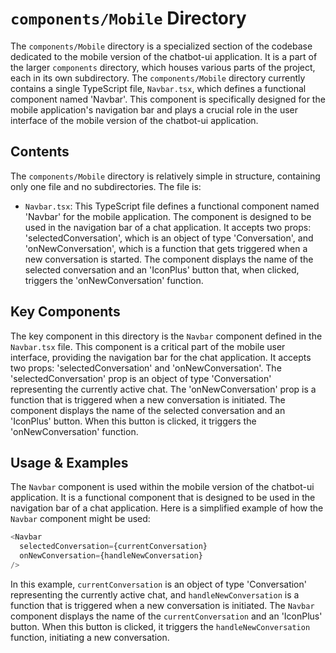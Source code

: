 
# `components/Mobile` Directory

The `components/Mobile` directory is a specialized section of the codebase dedicated to the mobile version of the chatbot-ui application. It is a part of the larger `components` directory, which houses various parts of the project, each in its own subdirectory. The `components/Mobile` directory currently contains a single TypeScript file, `Navbar.tsx`, which defines a functional component named 'Navbar'. This component is specifically designed for the mobile application's navigation bar and plays a crucial role in the user interface of the mobile version of the chatbot-ui application.

## Contents

The `components/Mobile` directory is relatively simple in structure, containing only one file and no subdirectories. The file is:

- `Navbar.tsx`: This TypeScript file defines a functional component named 'Navbar' for the mobile application. The component is designed to be used in the navigation bar of a chat application. It accepts two props: 'selectedConversation', which is an object of type 'Conversation', and 'onNewConversation', which is a function that gets triggered when a new conversation is started. The component displays the name of the selected conversation and an 'IconPlus' button that, when clicked, triggers the 'onNewConversation' function.

## Key Components

The key component in this directory is the `Navbar` component defined in the `Navbar.tsx` file. This component is a critical part of the mobile user interface, providing the navigation bar for the chat application. It accepts two props: 'selectedConversation' and 'onNewConversation'. The 'selectedConversation' prop is an object of type 'Conversation' representing the currently active chat. The 'onNewConversation' prop is a function that is triggered when a new conversation is initiated. The component displays the name of the selected conversation and an 'IconPlus' button. When this button is clicked, it triggers the 'onNewConversation' function.

## Usage & Examples

The `Navbar` component is used within the mobile version of the chatbot-ui application. It is a functional component that is designed to be used in the navigation bar of a chat application. Here is a simplified example of how the `Navbar` component might be used:

```typescript
<Navbar
  selectedConversation={currentConversation}
  onNewConversation={handleNewConversation}
/>
```

In this example, `currentConversation` is an object of type 'Conversation' representing the currently active chat, and `handleNewConversation` is a function that is triggered when a new conversation is initiated. The `Navbar` component displays the name of the `currentConversation` and an 'IconPlus' button. When this button is clicked, it triggers the `handleNewConversation` function, initiating a new conversation.
